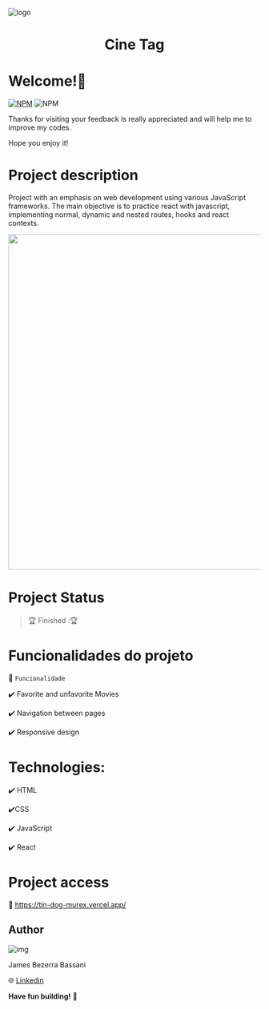 ![logo](https://github.com/Jheimys/Cinetag/assets/80724830/c33b3fa4-3311-4df3-bfc9-c22f2e322b94)

 <h1 align=center> Cine Tag</h1>

# Welcome!👋

[![NPM](https://img.shields.io/npm/l/react)](https://github.com/Jheimys/Electronic_battery/blob/master/LICENCE)
![NPM](https://img.shields.io/website?url=https%3A%2F%2Fgithub.com%2FJheimys%2FOrgano_II%2Fedit%2Fmaster%2FREADME.m)

Thanks for visiting your feedback is really appreciated and will help me to improve my codes.

Hope you enjoy it!

# Project description

Project with an emphasis on web development using various JavaScript frameworks. The main objective is to practice react with javascript, implementing normal, dynamic and nested routes,
hooks and react contexts.

  <p align=center>
    <image width="670" heigth="570" src='https://github.com/Jheimys/assets/blob/master/cinetag.png'>
  </p>

# Project Status

> :trophy: Finished ::trophy:

# Funcionalidades do projeto

:hammer: `Funcionalidade`

:heavy_check_mark: Favorite and unfavorite Movies

:heavy_check_mark: Navigation between pages

:heavy_check_mark: Responsive design

# Technologies:

:heavy_check_mark: HTML

:heavy_check_mark:CSS

:heavy_check_mark: JavaScript

:heavy_check_mark: React

# Project access

:link: https://tin-dog-murex.vercel.app/

## Author

![img](https://github.com/Jheimys.png?size=100)

James Bezerra Bassani

:globe_with_meridians: [Linkedin](https://www.linkedin.com/in/jheimys/)

**Have fun building!** 🚀
